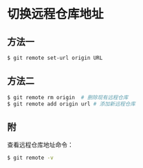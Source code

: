 # 切换远程仓库地址

## 方法一

```bash
$ git remote set-url origin URL
```

## 方法二

```bash
$ git remote rm origin  # 删除现有远程仓库
$ git remote add origin url # 添加新远程仓库
```

## 附

查看远程仓库地址命令：

```bash
$ git remote -v
```